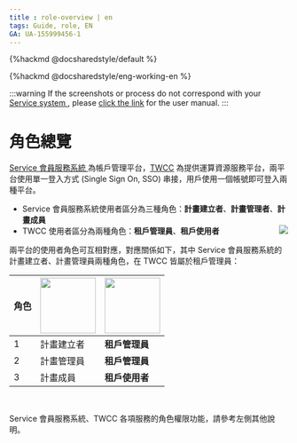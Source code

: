 ```yaml
---
title : role-overview | en
tags: Guide, role, EN
GA: UA-155999456-1
---
```


{%hackmd @docsharedstyle/default %}

{%hackmd @docsharedstyle/eng-working-en %}

:::warning
<i class="fa fa-bullhorn" aria-hidden="true"></i> If the screenshots or process do not correspond with your [<ins>Service system <i class="fa fa-question-circle fa-question-circle-for-service" aria-hidden="true"></i></ins>](https://man.twcc.ai/@twsdocs/howto-service-access-service-en), please <i class="fa fa-sign-out" aria-hidden="true"></i> [<ins>click the link</ins>](https://man.twcc.ai/@twsdocs/role-overview-en) for the user manual.
:::

# 角色總覽

<style>
.TwccLogo{
width: 100px;
}
.IserviceLogo{
width: 100px;
}
.fa-arrow-circle-left{font-size:22px}
</style>

[Service 會員服務系統 <i class="fa fa-question-circle fa-question-circle-for-service" aria-hidden="true"></i>](https://man.twcc.ai/@twsdocs/howto-service-access-service-zh) 為帳戶管理平台，[<ins>TWCC</ins>](https://www.twcc.ai/) 為提供運算資源服務平台，兩平台使用單一登入方式 (Single Sign On, SSO) 串接，用戶使用一個帳號即可登入兩種平台。

- Service 會員服務系統使用者區分為三種角色：**計畫建立者**、**計畫管理者**、**計畫成員** 
- TWCC 使用者區分為兩種角色：**租戶管理員**、**租戶使用者**
  &emsp; &emsp; &emsp;&emsp; &emsp; &emsp; ![](https://cos.twcc.ai/SYS-MANUAL/uploads/upload_dc0a3db372403d2e28254f2250b25107.png)

兩平台的使用者角色可互相對應，對應關係如下，其中 Service 會員服務系統的計畫建立者、計畫管理員兩種角色，在 TWCC 皆屬於租戶管理員： 

|角色|  [<img class = "IserviceLogo" src="https://cos.twcc.ai/SYS-MANUAL/uploads/upload_34539fbb32a6492f8fb9acfd3a1fd4cf.png" alt="">](https://iservice.nchc.org.tw/nchc_service/index.php) | [<img class = "TwccLogo" src="https://cos.twcc.ai/SYS-MANUAL/uploads/upload_37a176a14aad4b6919b50a13c355774d.jpg" alt="">](https://www.twcc.ai/)|
| -------- | -------- |-------- |
|  1  | 計畫建立者    |**租戶管理員**|
|  2  |  計畫管理員   |**租戶管理員**|
|  3  |   計畫成員   |**租戶使用者** |

<br>

<i class="fa fa-arrow-circle-left" aria-hidden="true"></i> Service 會員服務系統、TWCC 各項服務的角色權限功能，請參考左側其他說明。













